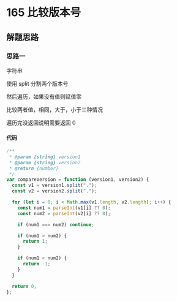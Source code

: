 # 165 比较版本号

## 解题思路

### 思路一

字符串

使用 split 分割两个版本号

然后遍历，如果没有值则赋值零

比较两者值，相同，大于，小于三种情况

遍历完没返回说明需要返回 0

#### 代码

```js
/**
 * @param {string} version1
 * @param {string} version2
 * @return {number}
 */
var compareVersion = function (version1, version2) {
  const v1 = version1.split(".");
  const v2 = version2.split(".");

  for (let i = 0; i < Math.max(v1.length, v2.length); i++) {
    const num1 = parseInt(v1[i] ?? 0);
    const num2 = parseInt(v2[i] ?? 0);

    if (num1 === num2) continue;

    if (num1 > num2) {
      return 1;
    }

    if (num1 < num2) {
      return -1;
    }
  }

  return 0;
};
```
